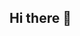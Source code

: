 ## Hi there 👋
<div id="header" align='center'>
  <img src="https://media.giphy.com/media/M9gbBd9nbDrOTul
</div>

**Supattraa13/Supattraa13** is a ✨ _special_ ✨ repository because its `README.md` (this file) appears on your GitHub profile.

Here are some ideas to get you started:

- 🔭 I’m currently working on ...
- 🌱 I’m currently learning ...
- 👯 I’m looking to collaborate on ...
- 🤔 I’m looking for help with ...
- 💬 Ask me about ...
- 📫 How to reach me: ...
- 😄 Pronouns: ...
- ⚡ Fun fact: ...

